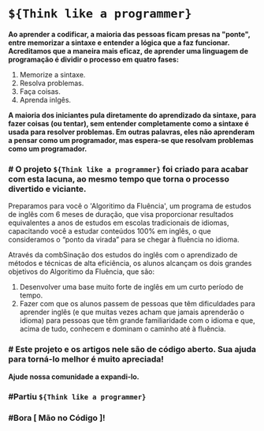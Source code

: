 # `${Think like a programmer}`

**Ao aprender a codificar, a maioria das pessoas ficam presas na "ponte", entre memorizar a sintaxe e entender a lógica que a faz funcionar. Acreditamos que a maneira mais eficaz, de aprender uma linguagem de programação é dividir o processo em quatro fases:**

1. Memorize a sintaxe.
2. Resolva problemas.
3. Faça coisas.
4. Aprenda inlgês.

**A maioria dos iniciantes pula diretamente do aprendizado da sintaxe, para fazer coisas (ou tentar), sem entender completamente como a sintaxe é usada para resolver problemas. Em outras palavras, eles não aprenderam a pensar como um programador, mas espera-se que resolvam problemas como um programador.**

### # O projeto `${Think like a programmer}` foi criado para acabar com esta lacuna, ao mesmo tempo que torna o processo divertido e viciante.

Preparamos para você o 'Algoritimo da Fluência', um programa de estudos de inglês com 6 meses de duração, que visa proporcionar 
resultados equivalentes a anos de estudos em escolas tradicionais de idiomas, capacitando você a estudar conteúdos 100% em inglês,
o que consideramos o “ponto da virada” para se chegar à fluência no idioma.

Através da combSinação dos estudos do inglês com o aprendizado de métodos e técnicas de alta eficiência, os alunos alcançam os dois grandes objetivos do Algoritimo da Fluência, que são: 

1. Desenvolver uma base muito forte de inglês em um curto período de tempo. 
2. Fazer com que os alunos passem de pessoas que têm dificuldades para aprender inglês (e que muitas vezes acham que jamais aprenderão o idioma) para pessoas que têm grande familiaridade com o idioma e que, acima de tudo, conhecem e dominam o caminho até à fluência.

### # Este projeto e os artigos nele são de código aberto. Sua ajuda para torná-lo melhor é muito apreciada!

**Ajude nossa comunidade a expandi-lo.**

### #Partiu `${Think like a programmer}`
### #Bora [ Mão no Código ]!